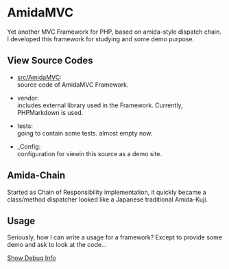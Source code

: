 AmidaMVC
========

Yet another MVC Framework for PHP, based on amida-style dispatch chain.  
I developed this framework for studying and some demo purpose.

View Source Codes
-----------------

*   [src/AmidaMVC](src/AmidaMVC/README.md):  
    source code of AmidaMVC Framework.

*   vendor:  
    includes external library used in the Framework.
    Currently, PHPMarkdown is used.

*   tests:  
    going to contain some tests. almost empty now. 

*   _Config:   
    configuration for viewin this source as a demo site.



Amida-Chain
-----------

Started as Chain of Responsibility implementation, it quickly became
a class/method dispatcher looked like a Japanese traditional Amida-Kuji.

Usage
-----

Seriously, how I can write a usage for a framework?
Except to provide some demo and ask to look at the code...


[Show Debug Info](_dev/)